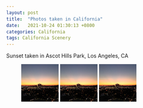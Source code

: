 ```yaml
---
layout: post
title:  "Photos taken in California"
date:   2021-10-24 01:30:13 +0800
categories: California 
tags: California Scenery
---
```

Sunset taken in Ascot Hills Park, Los Angeles, CA
<figure class="third">
    <img src="/assets/pictures/ca/DJI_0085.jpg" title="xxx" width="100" height="100">
    <img src="/assets/pictures/ca/DJI_0085.jpg" title="xxx" width="100" height="100">
    <img src="/assets/pictures/ca/DJI_0085.jpg" title="xxx" width="100" height="100">
</figure>


